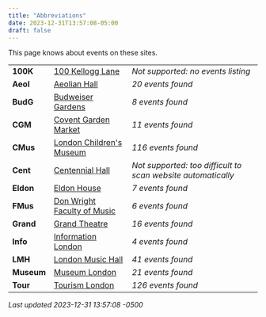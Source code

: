 ```yaml
---
title: "Abbreviations"
date: 2023-12-31T13:57:08-05:00
draft: false
---
```


This page knows about events on these sites.

|   |       | |
|:--------------|:------|:--|
| **100K** | [100 Kellogg Lane](https://100kellogglane.com/) | *Not supported: no events listing*
| **Aeol** | [Aeolian Hall](https://aeolianhall.ca/events/) | *20 events found*
| **BudG** | [Budweiser Gardens](https://www.budweisergardens.com/events) | *8 events found*
| **CGM** | [Covent Garden Market](https://coventmarket.com/events/) | *11 events found*
| **CMus** | [London Children's Museum](https://www.londonchildrensmuseum.ca/events) | *116 events found*
| **Cent** | [Centennial Hall](https://centennialhall.london.ca/london-event-listings.html) | *Not supported: too difficult to scan website automatically*
| **Eldon** | [Eldon House](https://eldonhouse.ca/events/) | *7 events found*
| **FMus** | [Don Wright Faculty of Music](http://www.events.westernu.ca/events/music/) | *6 events found*
| **Grand** | [Grand Theatre](https://www.grandtheatre.com/events) | *16 events found*
| **Info** | [Information London](https://www.informationlondon.ca/Event/List) | *4 events found*
| **LMH** | [London Music Hall](http://londonmusichall.com/upcoming-events/) | *41 events found*
| **Museum** | [Museum London](https://museumlondon.ca/programs-events) | *21 events found*
| **Tour** | [Tourism London](https://www.londontourism.ca/events/all-events) | *126 events found*

_Last updated 2023-12-31 13:57:08 -0500_
